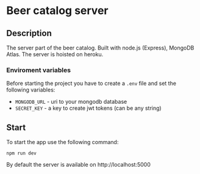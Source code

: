 # Beer catalog server

## Description

The server part of the beer catalog. Built with node.js (Express), MongoDB Atlas. The server is hoisted on heroku.

### Enviroment variables

Before starting the project you have to create a `.env` file and set the following variables:
- `MONGODB_URL` - uri to your mongodb database
- `SECRET_KEY` - a key to create jwt tokens (can be any string)

## Start

To start the app use the following command:

`npm run dev`

By default the server is available on http://localhost:5000
